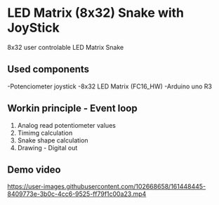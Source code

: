 # LED Matrix (8x32) Snake with JoyStick
8x32 user controlable LED Matrix Snake
## Used components
-Potenciometer joystick
-8x32 LED Matrix (FC16_HW)
-Arduino uno R3
## Workin principle - Event loop
1. Analog read potentiometer values
2. Timimg calculation
3. Snake shape calculation
4. Drawing - Digital out
## Demo video
https://user-images.githubusercontent.com/102668658/161448445-8409773e-3b0c-4cc6-9525-ff79f1c00a23.mp4

